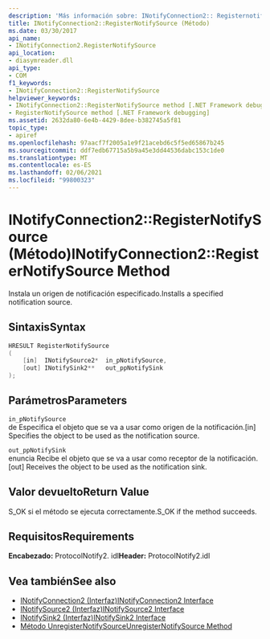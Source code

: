 ```yaml
---
description: 'Más información sobre: INotifyConnection2:: Registernotifysource ((método)'
title: INotifyConnection2::RegisterNotifySource (Método)
ms.date: 03/30/2017
api_name:
- INotifyConnection2.RegisterNotifySource
api_location:
- diasymreader.dll
api_type:
- COM
f1_keywords:
- INotifyConnection2::RegisterNotifySource
helpviewer_keywords:
- INotifyConnection2::RegisterNotifySource method [.NET Framework debugging]
- RegisterNotifySource method [.NET Framework debugging]
ms.assetid: 2632da80-6e4b-4429-8dee-b382745a5f81
topic_type:
- apiref
ms.openlocfilehash: 97aacf7f2005a1e9f21acebd6c5f5ed65867b245
ms.sourcegitcommit: ddf7edb67715a5b9a45e3dd44536dabc153c1de0
ms.translationtype: MT
ms.contentlocale: es-ES
ms.lasthandoff: 02/06/2021
ms.locfileid: "99800323"
---
```

# <a name="inotifyconnection2registernotifysource-method"></a><span data-ttu-id="0f414-103">INotifyConnection2::RegisterNotifySource (Método)</span><span class="sxs-lookup"><span data-stu-id="0f414-103">INotifyConnection2::RegisterNotifySource Method</span></span>

<span data-ttu-id="0f414-104">Instala un origen de notificación especificado.</span><span class="sxs-lookup"><span data-stu-id="0f414-104">Installs a specified notification source.</span></span>  
  
## <a name="syntax"></a><span data-ttu-id="0f414-105">Sintaxis</span><span class="sxs-lookup"><span data-stu-id="0f414-105">Syntax</span></span>  
  
```cpp  
HRESULT RegisterNotifySource  
(  
    [in]  INotifySource2*  in_pNotifySource,  
    [out] INotifySink2**   out_ppNotifySink  
);  
```  
  
## <a name="parameters"></a><span data-ttu-id="0f414-106">Parámetros</span><span class="sxs-lookup"><span data-stu-id="0f414-106">Parameters</span></span>  

 `in_pNotifySource`  
 <span data-ttu-id="0f414-107">de Especifica el objeto que se va a usar como origen de la notificación.</span><span class="sxs-lookup"><span data-stu-id="0f414-107">[in] Specifies the object to be used as the notification source.</span></span>  
  
 `out_ppNotifySink`  
 <span data-ttu-id="0f414-108">enuncia Recibe el objeto que se va a usar como receptor de la notificación.</span><span class="sxs-lookup"><span data-stu-id="0f414-108">[out] Receives the object to be used as the notification sink.</span></span>  
  
## <a name="return-value"></a><span data-ttu-id="0f414-109">Valor devuelto</span><span class="sxs-lookup"><span data-stu-id="0f414-109">Return Value</span></span>  

 <span data-ttu-id="0f414-110">S_OK si el método se ejecuta correctamente.</span><span class="sxs-lookup"><span data-stu-id="0f414-110">S_OK if the method succeeds.</span></span>  
  
## <a name="requirements"></a><span data-ttu-id="0f414-111">Requisitos</span><span class="sxs-lookup"><span data-stu-id="0f414-111">Requirements</span></span>  

 <span data-ttu-id="0f414-112">**Encabezado:** ProtocolNotify2. idl</span><span class="sxs-lookup"><span data-stu-id="0f414-112">**Header:** ProtocolNotify2.idl</span></span>  
  
## <a name="see-also"></a><span data-ttu-id="0f414-113">Vea también</span><span class="sxs-lookup"><span data-stu-id="0f414-113">See also</span></span>

- [<span data-ttu-id="0f414-114">INotifyConnection2 (Interfaz)</span><span class="sxs-lookup"><span data-stu-id="0f414-114">INotifyConnection2 Interface</span></span>](inotifyconnection2-interface.md)
- [<span data-ttu-id="0f414-115">INotifySource2 (Interfaz)</span><span class="sxs-lookup"><span data-stu-id="0f414-115">INotifySource2 Interface</span></span>](inotifysource2-interface.md)
- [<span data-ttu-id="0f414-116">INotifySink2 (Interfaz)</span><span class="sxs-lookup"><span data-stu-id="0f414-116">INotifySink2 Interface</span></span>](inotifysink2-interface.md)
- [<span data-ttu-id="0f414-117">Método UnregisterNotifySource</span><span class="sxs-lookup"><span data-stu-id="0f414-117">UnregisterNotifySource Method</span></span>](inotifyconnection2-unregisternotifysource-method.md)

